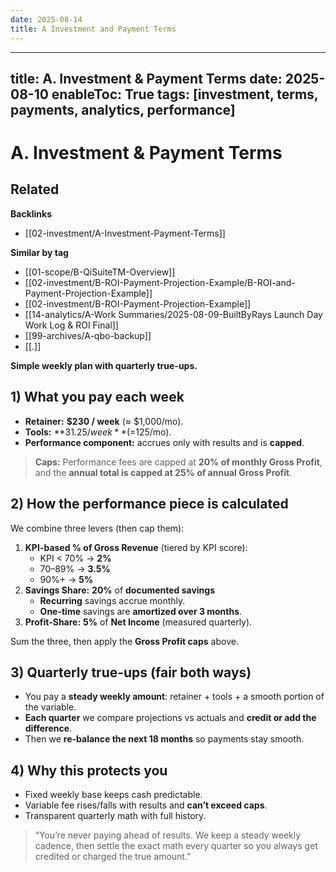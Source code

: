 ```yaml
---
date: 2025-08-14
title: A Investment and Payment Terms
---
```

---
title: A. Investment & Payment Terms
date: 2025-08-10
enableToc: True
tags: [investment, terms, payments, analytics, performance]
---
# A. Investment & Payment Terms

<!-- RELATED:START -->

## Related
**Backlinks**
- [[02-investment/A-Investment-Payment-Terms]]

**Similar by tag**
- [[01-scope/B-QiSuiteTM-Overview]]
- [[02-investment/B-ROI-Payment-Projection-Example/B-ROI-and-Payment-Projection-Example]]
- [[02-investment/B-ROI-Payment-Projection-Example]]
- [[14-analytics/A-Work Summaries/2025-08-09-BuiltByRays Launch Day Work Log & ROI Final]]
- [[99-archives/A-qbo-backup]]
- [[.]]

<!-- RELATED:END -->

**Simple weekly plan with quarterly true-ups.**

## 1) What you pay each week
- **Retainer:** **$230 / week** (≈ $1,000/mo).
- **Tools:** **$31.25 / week** (=$125/mo).
- **Performance component:** accrues only with results and is **capped**.

> **Caps:** Performance fees are capped at **20% of monthly Gross Profit**, and the **annual total is capped at 25% of annual Gross Profit**.

## 2) How the performance piece is calculated
We combine three levers (then cap them):
1. **KPI-based % of Gross Revenue** (tiered by KPI score):  
   - KPI < 70% → **2%**  
   - 70–89% → **3.5%**  
   - 90%+ → **5%**
2. **Savings Share:** **20%** of **documented savings**  
   - **Recurring** savings accrue monthly.  
   - **One-time** savings are **amortized over 3 months**.
3. **Profit-Share:** **5%** of **Net Income** (measured quarterly).

Sum the three, then apply the **Gross Profit caps** above.

## 3) Quarterly true-ups (fair both ways)
- You pay a **steady weekly amount**: retainer + tools + a smooth portion of the variable.  
- **Each quarter** we compare projections vs actuals and **credit or add the difference**.  
- Then we **re-balance the next 18 months** so payments stay smooth.

## 4) Why this protects you
- Fixed weekly base keeps cash predictable.  
- Variable fee rises/falls with results and **can’t exceed caps**.  
- Transparent quarterly math with full history.

> “You’re never paying ahead of results. We keep a steady weekly cadence, then settle the exact math every quarter so you always get credited or charged the true amount.”